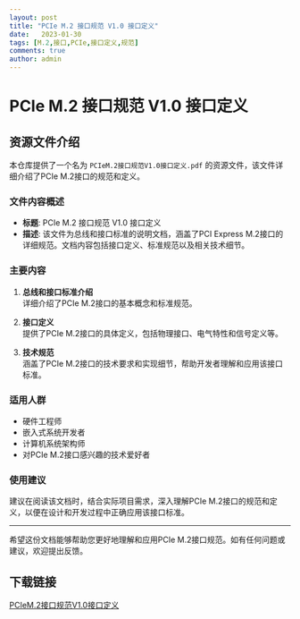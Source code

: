 ```yaml
---
layout: post
title: "PCIe M.2 接口规范 V1.0 接口定义"
date:   2023-01-30
tags: [M.2,接口,PCIe,接口定义,规范]
comments: true
author: admin
---
```

# PCIe M.2 接口规范 V1.0 接口定义

## 资源文件介绍

本仓库提供了一个名为 `PCIeM.2接口规范V1.0接口定义.pdf` 的资源文件，该文件详细介绍了PCIe M.2接口的规范和定义。

### 文件内容概述

- **标题**: PCIe M.2 接口规范 V1.0 接口定义
- **描述**: 该文件为总线和接口标准的说明文档，涵盖了PCI Express M.2接口的详细规范。文档内容包括接口定义、标准规范以及相关技术细节。

### 主要内容

1. **总线和接口标准介绍**  
   详细介绍了PCIe M.2接口的基本概念和标准规范。

2. **接口定义**  
   提供了PCIe M.2接口的具体定义，包括物理接口、电气特性和信号定义等。

3. **技术规范**  
   涵盖了PCIe M.2接口的技术要求和实现细节，帮助开发者理解和应用该接口标准。

### 适用人群

- 硬件工程师
- 嵌入式系统开发者
- 计算机系统架构师
- 对PCIe M.2接口感兴趣的技术爱好者

### 使用建议

建议在阅读该文档时，结合实际项目需求，深入理解PCIe M.2接口的规范和定义，以便在设计和开发过程中正确应用该接口标准。

---

希望这份文档能够帮助您更好地理解和应用PCIe M.2接口规范。如有任何问题或建议，欢迎提出反馈。

## 下载链接

[PCIeM.2接口规范V1.0接口定义](https://pan.quark.cn/s/6f1e8718deb4)